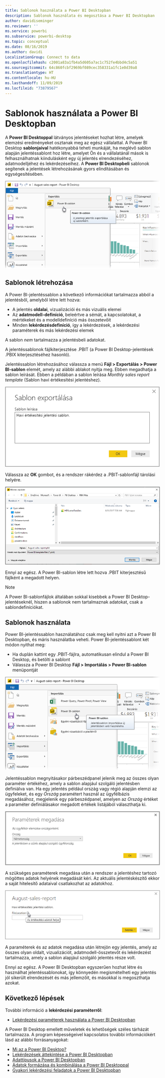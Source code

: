 ```yaml
---
title: Sablonok használata a Power BI Desktopban
description: Sablonok használata és megosztása a Power BI Desktopban
author: davidiseminger
ms.reviewer: ''
ms.service: powerbi
ms.subservice: powerbi-desktop
ms.topic: conceptual
ms.date: 08/16/2019
ms.author: davidi
LocalizationGroup: Connect to data
ms.openlocfilehash: c2001a83a1fb4a5d605a7ac1c752fe4bbd4c5a51
ms.sourcegitcommit: 64c860fcbf2969bf089cec358331a1fc1e0d39a8
ms.translationtype: HT
ms.contentlocale: hu-HU
ms.lasthandoff: 11/09/2019
ms.locfileid: "73879567"
---
```

# <a name="using-templates-in-power-bi-desktop"></a>Sablonok használata a Power BI Desktopban

A **Power BI Desktoppal** látványos jelentéseket hozhat létre, amelyek elemzési eredményeket osztanak meg az egész vállalattal. A Power BI Desktop **sablonjaival** hatékonyabbá teheti munkáját, ha meglévő sablon alapján jelentéssablont hoz létre, amelyet Ön és a vállalatánál mások is felhasználhatnak kiindulásként egy új jelentés elrendezéséhez, adatmodelljéhez és lekérdezéseihez. A **Power BI Desktopbeli** sablonok segítenek a jelentések létrehozásának gyors elindításában és egységesítésében.

![Jelentés exportálása sablonként](media/desktop-templates/desktop-templates-01.png)

## <a name="creating-templates"></a>Sablonok létrehozása

A Power BI-jelentéssablon a következő információkat tartalmazza abból a jelentésből, amelyből létre lett hozva:

* A jelentés **oldalai**, vizualizációi és más vizuális elemei
* Az **adatmodell-definíció**, beleértve a sémát, a kapcsolatokat, a mértékeket és a modelldefiníció más összetevőit
* Minden **lekérdezésdefiníció**, így a lekérdezések, a lekérdezési paraméterek és más lekérdezési elemek

A sablon *nem* tartalmazza a jelentésbeli adatokat. 

A jelentéssablonok fájlkiterjesztése .PBIT (a Power BI Desktop-jelentések .PBIX kiterjesztéséhez hasonló). 

Jelentéssablon létrehozásához válassza a menü **Fájl > Exportálás > Power BI-sablon** elemét, amely az alábbi ablakot nyitja meg. Ebben megadhatja a sablon leírását. Ebben a példában a sablon leírása *Monthly sales report template* (Sablon havi értékesítési jelentéshez).

![Exportált sablon leírásának párbeszédablaka](media/desktop-templates/desktop-templates-02.png)

Válassza az **OK** gombot, és a rendszer rákérdez a .PBIT-sablonfájl tárolási helyére.

![Sablon helye](media/desktop-templates/desktop-templates-03.png)

Ennyi az egész. A Power BI-sablon létre lett hozva .PBIT kiterjesztésű fájlként a megadott helyen.

> [!NOTE]
> A Power BI-sablonfájlok általában sokkal kisebbek a Power BI Desktop-jelentéseknél, hiszen a sablonok nem tartalmaznak adatokat, csak a sablondefiníciókat. 

## <a name="using-templates"></a>Sablonok használata

Power BI-jelentéssablon használatához csak meg kell nyitni azt a Power BI Desktopban, és máris használatba veheti. Power BI-jelentéssablont két módon nyithat meg:

* Ha duplán kattint egy .PBIT-fájlra, automatikusan elindul a Power BI Desktop, és betölti a sablont
* Válassza a Power BI Desktop **Fájl > Importálás > Power BI-sablon** menüpontját

![Sablon importálása](media/desktop-templates/desktop-templates-04.png)

Jelentéssablon megnyitásakor párbeszédpanel jelenik meg az összes olyan paraméter értékéhez, amely a sablon alapjául szolgáló jelentésben definiálva van. Ha egy jelentés például ország vagy régió alapján elemzi az ügyfeleket, és egy *Ország* paramétert használ az ügyfélbázis megadásához, megjelenik egy párbeszédpanel, amelyen az *Ország* értéket a paraméter definiálásakor megadott értékek listájából választhatja ki. 

![Paraméterek megadása sablonhoz](media/desktop-templates/desktop-templates-05a.png)

A szükséges paraméterek megadása után a rendszer a jelentéshez tartozó mögöttes adatok helyének megadását kéri. Az aktuális jelentéskészítő ekkor a saját hitelesítő adataival csatlakozhat az adatokhoz.

![Adatok helyének megadása sablonhoz](media/desktop-templates/desktop-templates-05.png)

A paraméterek és az adatok megadása után létrejön egy jelentés, amely az összes olyan oldalt, vizualizációt, adatmodell-összetevőt és lekérdezést tartalmazza, amely a sablon alapjául szolgáló jelentés része volt. 

Ennyi az egész. A Power BI Desktopban egyszerűen hozhat létre és használhat jelentéssablonokat, így könnyedén megismételheti egy jelentés jól sikerült elrendezését és más jellemzőit, és másokkal is megoszthatja azokat.

## <a name="next-steps"></a>Következő lépések
További információ a **lekérdezési paraméterről**:
* [Lekérdezési paraméterek használata a Power BI Desktopban](https://docs.microsoft.com/power-query/power-query-query-parameters)

A Power BI Desktop emellett műveletek és lehetőségek széles tárházát tartalmazza. A program képességeivel kapcsolatos további információkért lásd az alábbi forrásanyagokat:

* [Mi az a Power BI Desktop?](desktop-what-is-desktop.md)
* [Lekérdezések áttekintése a Power BI Desktopban](desktop-query-overview.md)
* [Adattípusok a Power BI Desktopban](desktop-data-types.md)
* [Adatok formázása és kombinálása a Power BI Desktoppal](desktop-shape-and-combine-data.md)
* [Gyakori lekérdezési feladatok a Power BI Desktopban](desktop-common-query-tasks.md)    
